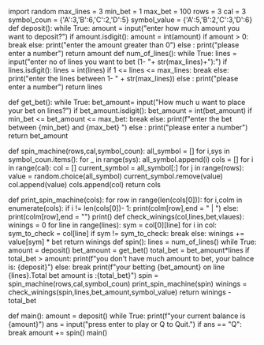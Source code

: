 import random
max_lines = 3
min_bet = 1
max_bet = 100
rows = 3
cal = 3
symbol_coun = {'A':3,'B':6,'C':2,'D':5}
symbol_value = {'A':5,'B':2,'C':3,'D':6}
def deposit():
    while True:
        amount = input("enter how much amount you want to deposit?")
        if amount.isdigit():
            amount = int(amount)
            if amount > 0:
                break
            else:
                print("enter the amount greater than 0")
        else :
            print("please enter a number")
    return amount
def num_of_lines():
    while True:
        lines = input("enter no of lines you want to bet (1- "+ str(max_lines)+"):")
        if lines.isdigit():
            lines = int(lines)
            if 1 <= lines <= max_lines:
                break
            else:
                print("enter the lines between 1- " + str(max_lines))
        else :
            print("please enter a number")
    return lines

def get_bet():
    while True:
        bet_amount= input("How much u want to place your bet on lines?")
        if bet_amount.isdigit():
            bet_amount = int(bet_amount)
            if min_bet <= bet_amount <= max_bet:
                break
            else:
                print(f"enter the bet between {min_bet} and {max_bet} ")
        else :
            print("please enter a number")
    return bet_amount
 
def spin_machine(rows,cal,symbol_coun):
    all_symbol = []
    for i,sys in symbol_coun.items():
        for _ in range(sys):
            all_symbol.append(i)
    cols = []
    for i in range(cal):
        col = []
        current_symbol = all_symbol[:]
        for j in range(rows):
            value = random.choice(all_symbol)
            current_symbol.remove(value)
            col.append(value)
        cols.append(col)
    return cols

def print_spin_machine(cols):
    for row in range(len(cols[0])):
        for i,colm in enumerate(cols):
            if i != len(cols[0])- 1:
                print(colm[row],end = " | ")
            else:
                print(colm[row],end = "")
        print()
def check_winings(col,lines,bet,vlaues):
    winings = 0
    for line in range(lines):
        sym = col[0][line]
        for i in col:
            sym_to_check = col[line]
            if sym != sym_to_check:
                break
        else:
            winings += value[sym] * bet
    return winings
def spin():
     lines = num_of_lines()
     while True:
        amount = deposit()
        bet_amount = get_bet()
        total_bet = bet_amount*lines
        if total_bet > amount:
            print(f"you don't have much amount to bet, your balnce is: {deposit}")
        else:
            break
        print(f"your betting {bet_amount} on line {lines}.Total bet amount is :{total_bet}")
        spin = spin_machine(rows,cal,symbol_coun)
        print_spin_machine(spin)
        winings = check_winings(spin,lines,bet_amount,symbol_value)
        return winings - total_bet

def main():
    amount = deposit()
    while True:
        print(f"your current balance is {amount}")
        ans = input("press enter to play or Q to Quit.")
        if ans == "Q":
            break
        amount += spin()
main()
